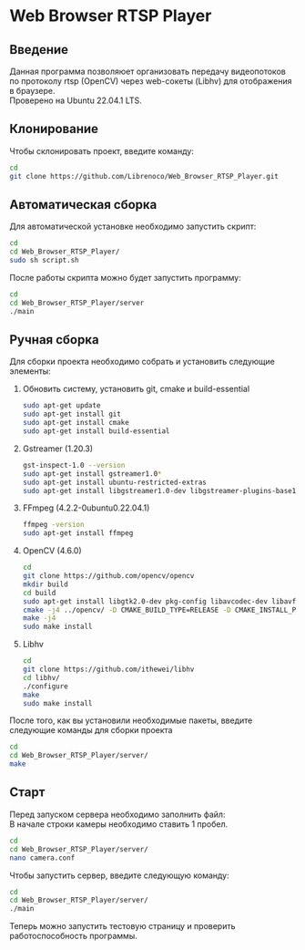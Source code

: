Web Browser RTSP Player
===

Введение
---
Данная программа позволяюет организовать передачу видеопотоков по протоколу rtsp (OpenCV) через web-сокеты (Libhv) для отображения в браузере.\
Проверено на Ubuntu 22.04.1 LTS.

Клонирование
---
Чтобы склонировать проект, введите команду:
```bash
cd
git clone https://github.com/Librenoco/Web_Browser_RTSP_Player.git
```

Автоматическая сборка
---
Для автоматической установке необходимо запустить скрипт:
```bash
cd
cd Web_Browser_RTSP_Player/
sudo sh script.sh
```
После работы скрипта можно будет запустить программу:
```bash
cd
cd Web_Browser_RTSP_Player/server
./main
```

Ручная сборка
---
Для сборки проекта необходимо собрать и установить следующие элементы:
1) Обновить систему, установить git, cmake и build-essential
    ```bash
    sudo apt-get update
    sudo apt-get install git
    sudo apt-get install cmake
    sudo apt-get install build-essential
    ```
2) Gstreamer  (1.20.3)
    ```bash
    gst-inspect-1.0 --version
    sudo apt-get install gstreamer1.0*
    sudo apt-get install ubuntu-restricted-extras
    sudo apt-get install libgstreamer1.0-dev libgstreamer-plugins-base1.0-dev
    ```
3) FFmpeg (4.2.2-0ubuntu0.22.04.1)
    ```bash
    ffmpeg -version
    sudo apt-get install ffmpeg
    ```
4) OpenCV (4.6.0)
    ```bash
    cd
    git clone https://github.com/opencv/opencv
    mkdir build
    cd build
    sudo apt-get install libgtk2.0-dev pkg-config libavcodec-dev libavformat-dev libswscale-dev
    cmake -j4 ../opencv/ -D CMAKE_BUILD_TYPE=RELEASE -D CMAKE_INSTALL_PREFIX=/usr/local -D WITH_GSTREAMER=ON -D WITH_FFMPEG=ON
    make -j4
    sudo make install
    ```
5) Libhv
    ```bash
    cd
    git clone https://github.com/ithewei/libhv
    cd libhv/
    ./configure
    make
    sudo make install
    ```
После того, как вы установили необходимые пакеты, введите следующие команды для сборки проекта
```bash
cd
cd Web_Browser_RTSP_Player/server/
make
```

Старт
---
Перед запуском сервера необходимо заполнить файл:\
В начале строки камеры необходимо ставить 1 пробел.
```bash
cd
cd Web_Browser_RTSP_Player/server/
nano camera.conf
```

Чтобы запустить сервер, введите следующую команду:
```bash
cd
cd Web_Browser_RTSP_Player/server/
./main
```

Теперь можно запустить тестовую страницу и проверить работоспособность программы.

